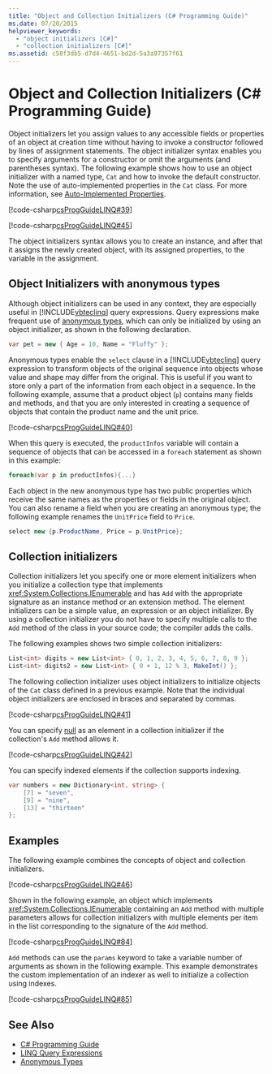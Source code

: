 ```yaml
---
title: "Object and Collection Initializers (C# Programming Guide)"
ms.date: 07/20/2015
helpviewer_keywords: 
  - "object initializers [C#]"
  - "collection initializers [C#]"
ms.assetid: c58f3db5-d7d4-4651-bd2d-5a3a97357f61
---
```

# Object and Collection Initializers (C# Programming Guide)
Object initializers let you assign values to any accessible fields or properties of an object at creation time without having to invoke a constructor followed by lines of assignment statements. The object initializer syntax enables you to specify arguments for a constructor or omit the arguments (and parentheses syntax).  The following example shows how to use an object initializer with a named type, `Cat` and how to invoke the default constructor. Note the use of auto-implemented properties in the `Cat` class. For more information, see [Auto-Implemented Properties](../../../csharp/programming-guide/classes-and-structs/auto-implemented-properties.md).  
  
 [!code-csharp[csProgGuideLINQ#39](../../../csharp/programming-guide/arrays/codesnippet/CSharp/object-and-collection-initializers_1.cs)]  
  
 [!code-csharp[csProgGuideLINQ#45](../../../csharp/programming-guide/arrays/codesnippet/CSharp/object-and-collection-initializers_2.cs)] 
 
The object initializers syntax allows you to create an instance, and after that it assigns the newly created object, with its assigned properties, to the variable in the assignment.
  
## Object Initializers with anonymous types  
 Although object initializers can be used in any context, they are especially useful in [!INCLUDE[vbteclinq](~/includes/vbteclinq-md.md)] query expressions. Query expressions make frequent use of [anonymous types](../../../csharp/programming-guide/classes-and-structs/anonymous-types.md), which can only be initialized by using an object initializer, as shown in the following declaration.  
  
```csharp
var pet = new { Age = 10, Name = "Fluffy" };  
```  
  
 Anonymous types enable the `select` clause in a [!INCLUDE[vbteclinq](~/includes/vbteclinq-md.md)] query expression to transform objects of the original sequence into objects whose value and shape may differ from the original. This is useful if you want to store only a part of the information from each object in a sequence. In the following example, assume that a product object (`p`) contains many fields and methods, and that you are only interested in creating a sequence of objects that contain the product name and the unit price.  
  
 [!code-csharp[csProgGuideLINQ#40](../../../csharp/programming-guide/arrays/codesnippet/CSharp/object-and-collection-initializers_3.cs)]  
  
 When this query is executed, the `productInfos` variable will contain a sequence of objects that can be accessed in a `foreach` statement as shown in this example:  
  
```csharp
foreach(var p in productInfos){...}  
```  
  
 Each object in the new anonymous type has two public properties which receive the same names as the properties or fields in the original object. You can also rename a field when you are creating an anonymous type; the following example renames the `UnitPrice` field to `Price`.  
  
```csharp
select new {p.ProductName, Price = p.UnitPrice};  
```  
  
## Collection initializers  
 Collection initializers let you specify one or more element initializers when you initialize a collection type that implements <xref:System.Collections.IEnumerable> and has `Add` with the appropriate signature as an instance method or an extension method. The element initializers can be a simple value, an expression or an object initializer. By using a collection initializer you do not have to specify multiple calls to the `Add` method of the class in your source code; the compiler adds the calls.  
  
 The following examples shows two simple collection initializers:  
  
```csharp
List<int> digits = new List<int> { 0, 1, 2, 3, 4, 5, 6, 7, 8, 9 };  
List<int> digits2 = new List<int> { 0 + 1, 12 % 3, MakeInt() };  
```  
  
 The following collection initializer uses object initializers to initialize objects of the `Cat` class defined in a previous example. Note that the individual object initializers are enclosed in braces and separated by commas.  
  
 [!code-csharp[csProgGuideLINQ#41](../../../csharp/programming-guide/arrays/codesnippet/CSharp/object-and-collection-initializers_4.cs)]  
  
 You can specify [null](../../../csharp/language-reference/keywords/null.md) as an element in a collection initializer if the collection's `Add` method allows it.  
  
 [!code-csharp[csProgGuideLINQ#42](../../../csharp/programming-guide/arrays/codesnippet/CSharp/object-and-collection-initializers_5.cs)]  
  
 You can specify indexed elements if the collection supports indexing.  
  
```csharp
var numbers = new Dictionary<int, string> {   
    [7] = "seven",   
    [9] = "nine",   
    [13] = "thirteen"   
};  
```  
  
## Examples

 The following example combines the concepts of object and collection initializers.

 [!code-csharp[csProgGuideLINQ#46](../../../csharp/programming-guide/arrays/codesnippet/CSharp/object-and-collection-initializers_6.cs)]  
 
 Shown in the following example, an object which implements <xref:System.Collections.IEnumerable> containing an `Add` method with multiple parameters allows for collection initializers with multiple elements per item in the list corresponding to the signature of the `Add` method. 
 
 [!code-csharp[csProgGuideLINQ#84](../../../csharp/programming-guide/arrays/codesnippet/CSharp/object-and-collection-initializers_7.cs)]
 
 `Add` methods can use the `params` keyword to take a variable number of arguments as shown in the following example. This example demonstrates the custom implementation of an indexer as well to initialize a collection using indexes.
 
 [!code-csharp[csProgGuideLINQ#85](../../../csharp/programming-guide/arrays/codesnippet/CSharp/object-and-collection-initializers_8.cs)]
 
## See Also

- [C# Programming Guide](../../../csharp/programming-guide/index.md)  
- [LINQ Query Expressions](../../../csharp/programming-guide/linq-query-expressions/index.md)  
- [Anonymous Types](../../../csharp/programming-guide/classes-and-structs/anonymous-types.md)
